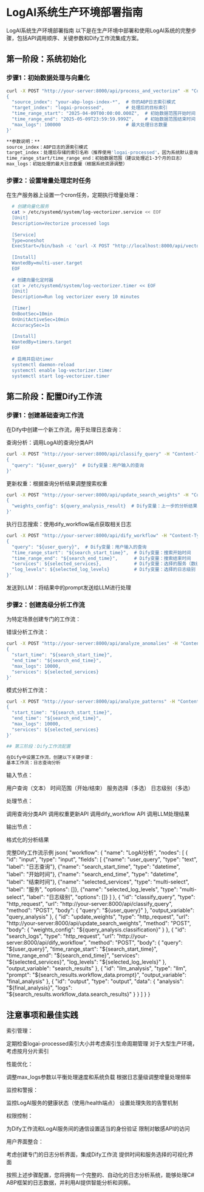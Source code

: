 # LogAI系统生产环境部署指南

LogAI系统生产环境部署指南
以下是在生产环境中部署和使用LogAI系统的完整步骤，包括API调用顺序、关键参数和Dify工作流集成方案。

## 第一阶段：系统初始化


### 步骤1：初始数据处理与向量化

```bash
curl -X POST "http://your-server:8000/api/process_and_vectorize" -H "Content-Type: application/json" -d '
{
  "source_index": "your-abp-logs-index-*",  # 你的ABP日志索引模式
  "target_index": "logai-processed",        # 处理后的目标索引
  "time_range_start": "2025-04-09T00:00:00.000Z",  # 初始数据范围开始时间（通常是过去1个月）
  "time_range_end": "2025-05-09T23:59:59.999Z",    # 初始数据范围结束时间
  "max_logs": 100000                        # 最大处理日志数量
}'

**参数说明：**
source_index：ABP日志的源索引模式
target_index：处理后存储的索引名称（推荐使用'logai-processed'，因为系统默认查询此索引）
time_range_start/time_range_end：初始数据范围（建议处理近1-3个月的日志）
max_logs：初始处理的最大日志数量（根据系统资源调整）
```

### 步骤2：设置增量处理定时任务

在生产服务器上设置一个cron任务，定期执行增量处理：
```bash
  # 创建向量化服务
  cat > /etc/systemd/system/log-vectorizer.service << EOF
  [Unit]
  Description=Vectorize processed logs
  
  [Service]
  Type=oneshot
  ExecStart=/bin/bash -c 'curl -X POST "http://localhost:8000/api/vectorize_logs" -H "Content-Type: application/json" -d \'{\"max_logs\": 5000}\''
  
  [Install]
  WantedBy=multi-user.target
  EOF
  
  # 创建向量化定时器
  cat > /etc/systemd/system/log-vectorizer.timer << EOF
  [Unit]
  Description=Run log vectorizer every 10 minutes
  
  [Timer]
  OnBootSec=10min
  OnUnitActiveSec=10min
  AccuracySec=1s
  
  [Install]
  WantedBy=timers.target
  EOF
  
  # 启用并启动timer
  systemctl daemon-reload
  systemctl enable log-vectorizer.timer
  systemctl start log-vectorizer.timer

```


## 第二阶段：配置Dify工作流


### 步骤1：创建基础查询工作流

在Dify中创建一个新工作流，用于处理日志查询：

查询分析：调用LogAI的查询分类API

```bash
curl -X POST "http://your-server:8000/api/classify_query" -H "Content-Type: application/json" -d '
{
  "query": "${user_query}"  # Dify变量：用户输入的查询
}'
```

更新权重：根据查询分析结果调整搜索权重

```bash
curl -X POST "http://your-server:8000/api/update_search_weights" -H "Content-Type: application/json" -d '
{
  "weights_config": ${query_analysis_result}  # Dify变量：上一步的分析结果
}'
```

执行日志搜索：使用dify_workflow端点获取相关日志

```bash
curl -X POST "http://your-server:8000/api/dify_workflow" -H "Content-Type: application/json" -d '
{
  "query": "${user_query}",  # Dify变量：用户输入的查询
  "time_range_start": "${search_start_time}",  # Dify变量：搜索开始时间
  "time_range_end": "${search_end_time}",      # Dify变量：搜索结束时间
  "services": ${selected_services},            # Dify变量：选择的服务（数组）
  "log_levels": ${selected_log_levels}         # Dify变量：选择的日志级别（数组）
}'
```

发送到LLM：将结果中的prompt发送给LLM进行处理


### 步骤2：创建高级分析工作流

为特定场景创建专门的工作流：

错误分析工作流：

```bash
curl -X POST "http://your-server:8000/api/analyze_anomalies" -H "Content-Type: application/json" -d '
{
  "start_time": "${search_start_time}",
  "end_time": "${search_end_time}",
  "max_logs": 10000,
  "services": ${selected_services}
}'
```

模式分析工作流：

```bash
curl -X POST "http://your-server:8000/api/analyze_patterns" -H "Content-Type: application/json" -d '
{
  "start_time": "${search_start_time}",
  "end_time": "${search_end_time}",
  "max_logs": 10000,
  "services": ${selected_services}
}'

## 第三阶段：Dify工作流配置

在Dify中设置工作流，创建以下关键步骤：
基本工作流：日志查询分析
```

输入节点：

用户查询（文本）
时间范围（开始/结束）
服务选择（多选）
日志级别（多选）


处理节点：

调用查询分类API
调用权重更新API
调用dify_workflow API
调用LLM处理结果


输出节点：

格式化的分析结果



完整Dify工作流示例
json{
  "workflow": {
    "name": "LogAI分析",
    "nodes": [
      {
        "id": "input",
        "type": "input",
        "fields": [
          {"name": "user_query", "type": "text", "label": "日志查询"},
          {"name": "search_start_time", "type": "datetime", "label": "开始时间"},
          {"name": "search_end_time", "type": "datetime", "label": "结束时间"},
          {"name": "selected_services", "type": "multi-select", "label": "服务", "options": []},
          {"name": "selected_log_levels", "type": "multi-select", "label": "日志级别", "options": []}
        ]
      },
      {
        "id": "classify_query",
        "type": "http_request",
        "url": "http://your-server:8000/api/classify_query",
        "method": "POST",
        "body": {
          "query": "${user_query}"
        },
        "output_variable": "query_analysis"
      },
      {
        "id": "update_weights",
        "type": "http_request",
        "url": "http://your-server:8000/api/update_search_weights",
        "method": "POST",
        "body": {
          "weights_config": "${query_analysis.classification}"
        }
      },
      {
        "id": "search_logs",
        "type": "http_request",
        "url": "http://your-server:8000/api/dify_workflow",
        "method": "POST",
        "body": {
          "query": "${user_query}",
          "time_range_start": "${search_start_time}",
          "time_range_end": "${search_end_time}",
          "services": "${selected_services}",
          "log_levels": "${selected_log_levels}"
        },
        "output_variable": "search_results"
      },
      {
        "id": "llm_analysis",
        "type": "llm",
        "prompt": "${search_results.workflow_data.prompt}",
        "output_variable": "final_analysis"
      },
      {
        "id": "output",
        "type": "output",
        "data": {
          "analysis": "${final_analysis}",
          "logs": "${search_results.workflow_data.search_results}"
        }
      }
    ]
  }
}

## 注意事项和最佳实践


索引管理：

定期检查logai-processed索引大小并考虑索引生命周期管理
对于大型生产环境，考虑按月分片索引


性能优化：

调整max_logs参数以平衡处理速度和系统负载
根据日志量级调整增量处理频率


监控和警报：

监控LogAI服务的健康状态（使用/health端点）
设置处理失败的告警机制


权限控制：

为Dify工作流和LogAI服务间的通信设置适当的身份验证
限制对敏感API的访问


用户界面整合：

考虑创建专门的日志分析界面，集成Dify工作流
提供时间和服务选择的可视化界面



按照上述步骤配置，您将拥有一个完整的、自动化的日志分析系统，能够处理C# ABP框架的日志数据，并利用AI提供智能分析和洞察。
